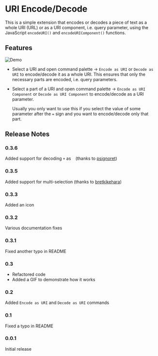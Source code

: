 # URI Encode/Decode

This is a simple extension that encodes or decodes a piece of text as a whole URI (URL) or as a
URI component, i.e. query parameter, using the JavaScript `encodeURI()` and `encodeURIComponent()`
functions.

## Features

![Demo](demo.gif)

* Select a URI and open command palette -> `Encode as URI` or `Decode as URI` to encode/decode it
  as a whole URI. This ensures that only the necessary parts are encoded, i.e. query parameters.

* Select a part of a URI and open command palette -> `Encode as URI Component` or 
  `Decode as URI Component` to encode/decode as a URI parameter. 
  
  Usually you only want to use this if you select the value of some parameter after the `=` sign 
  and you want to encode/decode only that part.

## Release Notes

### 0.3.6

Added support for decoding `+` as ` ` (thanks to [psignoret](https://github.com/sryze/vscode-uridecode/pull/4))

### 0.3.5

Added support for multi-selection (thanks to [bretkikehara](https://github.com/sryze/vscode-uridecode/pull/1))

### 0.3.3

Added an icon

### 0.3.2

Various documentation fixes

### 0.3.1

Fixed another typo in README

### 0.3

* Refactored code
* Added a GIF to demonstrate how it works

### 0.2

Added `Encode as URI` and `Decode as URI` commands

### 0.1

Fixed a typo in README

### 0.0.1

Initial release
